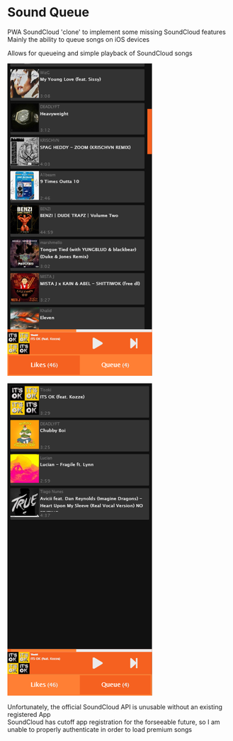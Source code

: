 # Sound Queue

PWA SoundCloud 'clone' to implement some missing SoundCloud features  
Mainly the ability to queue songs on iOS devices

Allows for queueing and simple playback of SoundCloud songs

![Likes](./src/assets/screenshot-likes.png)

![Queue](./src/assets/screenshot-queue.png)

Unfortunately, the official SoundCloud API is unusable without an existing registered App  
SoundCloud has cutoff app registration for the forseeable future, so I am unable to properly authenticate
in order to load premium songs

